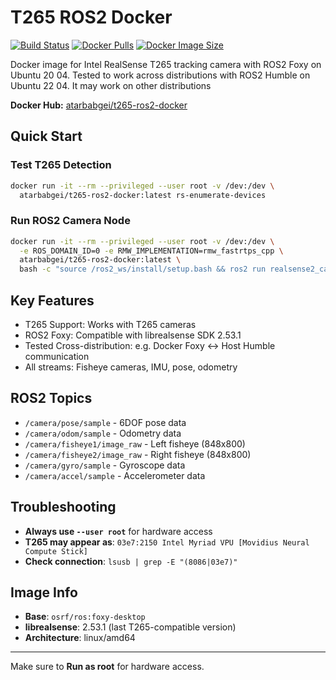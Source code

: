 # T265 ROS2 Docker

[![Build Status](https://github.com/atarbabgei/t265-ros2-docker/workflows/Build%20and%20Push%20Docker%20Image/badge.svg)](https://github.com/atarbabgei/t265-ros2-docker/actions)
[![Docker Pulls](https://img.shields.io/docker/pulls/atarbabgei/t265-ros2-docker)](https://hub.docker.com/r/atarbabgei/t265-ros2-docker)
[![Docker Image Size](https://img.shields.io/docker/image-size/atarbabgei/t265-ros2-docker/latest)](https://hub.docker.com/r/atarbabgei/t265-ros2-docker)

Docker image for Intel RealSense T265 tracking camera with ROS2 Foxy on Ubuntu 20 04. Tested to work across distributions with ROS2 Humble on Ubuntu 22 04. It may work on other distributions

**Docker Hub:** [atarbabgei/t265-ros2-docker](https://hub.docker.com/r/atarbabgei/t265-ros2-docker)

## Quick Start

### Test T265 Detection
```bash
docker run -it --rm --privileged --user root -v /dev:/dev \
  atarbabgei/t265-ros2-docker:latest rs-enumerate-devices
```

### Run ROS2 Camera Node
```bash
docker run -it --rm --privileged --user root -v /dev:/dev \
  -e ROS_DOMAIN_ID=0 -e RMW_IMPLEMENTATION=rmw_fastrtps_cpp \
  atarbabgei/t265-ros2-docker:latest \
  bash -c "source /ros2_ws/install/setup.bash && ros2 run realsense2_camera realsense2_camera_node"
```


## Key Features

- T265 Support: Works with T265 cameras 
- ROS2 Foxy: Compatible with librealsense SDK 2.53.1
- Tested Cross-distribution: e.g. Docker Foxy ↔ Host Humble communication
- All streams: Fisheye cameras, IMU, pose, odometry

## ROS2 Topics

- `/camera/pose/sample` - 6DOF pose data
- `/camera/odom/sample` - Odometry data  
- `/camera/fisheye1/image_raw` - Left fisheye (848x800)
- `/camera/fisheye2/image_raw` - Right fisheye (848x800)
- `/camera/gyro/sample` - Gyroscope data
- `/camera/accel/sample` - Accelerometer data

## Troubleshooting

- **Always use `--user root`** for hardware access
- **T265 may appear as**: `03e7:2150 Intel Myriad VPU [Movidius Neural Compute Stick]`
- **Check connection**: `lsusb | grep -E "(8086|03e7)"`

## Image Info

- **Base**: `osrf/ros:foxy-desktop`
- **librealsense**: 2.53.1 (last T265-compatible version)
- **Architecture**: linux/amd64

---

Make sure to **Run as root** for hardware access. 